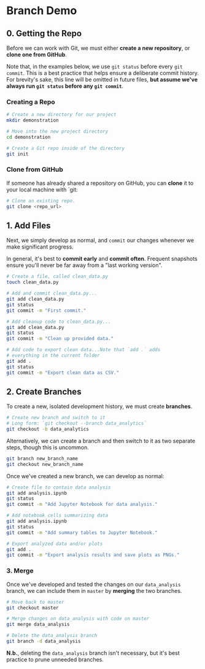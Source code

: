 # Branch Demo

## 0. Getting the Repo

Before we can work with Git, we must either **create a new repository**, or **clone one from GitHub**.

Note that, in the examples below, we use `git status` before every `git commit`. This is a best practice that helps ensure a deliberate commit history. For brevity's sake, this line will be omitted in future files, **but assume we've always run `git status` before any `git commit`**.

### Creating a Repo

```bash
# Create a new directory for our project
mkdir demonstration

# Move into the new project directory
cd demonstration

# Create a Git repo inside of the directory
git init
```

### Clone from GitHub

If someone has already shared a repository on GitHub, you can **clone** it to your local machine with `git:

```bash
# Clone an existing repo.
git clone <repo_url>
```

## 1. Add Files

Next, we simply develop as normal, and `commit` our changes whenever we make significant progress.

In general, it's best to **commit early** and **commit often**. Frequent snapshots ensure you'll never be far away from a "last working version".

```bash
# Create a file, called clean_data.py
touch clean_data.py

# Add and commit clean_data.py...
git add clean_data.py
git status
git commit -m "First commit."

# Add cleanup code to clean_data.py...
git add clean_data.py
git status
git commit -m "Clean up provided data."

# Add code to export clean data...Note that `add .` adds 
# everything in the current folder
git add .
git status
git commit -m "Export clean data as CSV."
```

## 2. Create Branches

To create a new, isolated development history, we must create **branches**.

```bash
# Create new branch and switch to it
# Long form: `git checkout --branch data_analytics`
git checkout -b data_analytics
```

Alternatively, we can create a branch and then switch to it as two separate steps, though this is uncommon.

```bash
git branch new_branch_name
git checkout new_branch_name
```

Once we've created a new branch, we can develop as normal:

```bash
# Create file to contain data analysis
git add analysis.ipynb
git status
git commit -m "Add Jupyter Notebook for data analysis."

# Add notebook cells summarizing data
git add analysis.ipynb
git status
git commit -m "Add summary tables to Jupyter Notebook."

# Export analyzed data and/or plots
git add .
git commit -m "Export analysis results and save plots as PNGs."
```

### 3. Merge

Once we've developed and tested the changes on our `data_analysis` branch, we can include them in `master` by **merging** the two branches.

```bash
# Move back to master
git checkout master

# Merge changes on data_analysis with code on master
git merge data_analysis

# Delete the data_analysis branch
git branch -d data_analysis
```

**N.b.**, deleting the `data_analysis` branch isn't necessary, but it's best practice to prune unneeded branches.
